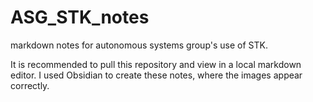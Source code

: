 # ASG_STK_notes
markdown notes for autonomous systems group's use of STK.

It is recommended to pull this repository and view in a local markdown editor. I used Obsidian to create these notes, where the images appear correctly.
